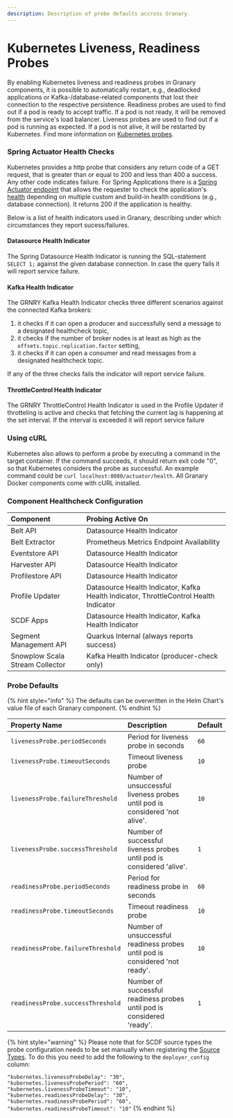 ```yaml
---
description: Description of probe defaults accross Granary
---
```


# Kubernetes Liveness, Readiness Probes

By enabling Kubernetes liveness and readiness probes in Granary components, it is possible to automatically restart, e.g., deadlocked applications or Kafka-/database-related components that lost their connection to the respective persistence. Readiness probes are used to find out if a pod is ready to accept traffic. If a pod is not ready, it will be removed from the service's load balancer. Liveness probes are used to find out if a pod is running as expected. If a pod is not alive, it will be restarted by Kubernetes. Find more information on [Kubernetes probes](https://kubernetes.io/docs/tasks/configure-pod-container/configure-liveness-readiness-startup-probes/). 

### Spring Actuator Health Checks

Kubernetes provides a http probe that considers any return code of a GET request, that is greater than or equal to 200 and less than 400 a success. Any other code indicates failure. For Spring Applications there is a [Spring Actuator endpoint](https://docs.spring.io/spring-boot/docs/2.3.1.RELEASE/reference/html/production-ready-features.html#production-ready-endpoints) that allows the requester to check the application's [health](https://docs.spring.io/spring-boot/docs/2.3.1.RELEASE/reference/html/production-ready-features.html#production-ready-health) depending on multiple custom and build-in health conditions \(e.g., database connection\). It returns 200 if the application is healthy.

Below is a list of health indicators used in Granary, describing under which circumstances they report sucess/failures.

#### Datasource Health Indicator

The Spring Datasource Health Indicator is running the SQL-statement `SELECT 1;` against the given database connection. In case the query fails it will report service failure.

#### Kafka Health Indicator

The GRNRY Kafka Health Indicator checks three different scenarios against the connected Kafka brokers: 

1. it checks if it can open a producer and successfully send a message to a designated healthcheck topic,
2. it checks if the number of broker nodes is at least as high as the `offsets.topic.replication.factor` setting,
3. it checks if it can open a consumer and read messages from a designated healthcheck topic.

If any of the three checks fails the indicator will report service failure.

#### ThrottleControl Health Indicator

The GRNRY ThrottleControl Health Indicator is used in the Profile Updater if throtteling is active and checks that fetching the current lag is happening at the set interval. If the interval is exceeded it will report service failure

### Using cURL

Kubernetes also allows to perform a probe by executing a command in the target container. If the command succeeds, it should return exit code "0", so that Kubernetes considers the probe as successful. An example command could be `curl localhost:8080/actuator/health`. All Granary Docker components come with cURL installed.

### Component Healthcheck Configuration

| Component | Probing Active On |
| :--- | :--- |
| Belt API | Datasource Health Indicator |
| Belt Extractor | Prometheus Metrics Endpoint Availability |
| Eventstore API | Datasource Health Indicator |
| Harvester API | Datasource Health Indicator |
| Profilestore API | Datasource Health Indicator |
| Profile Updater | Datasource Health Indicator, Kafka Health Indicator, ThrottleControl Health Indicator |
| SCDF Apps | Datasource Health Indicator, Kafka Health Indicator |
| Segment Management API | Quarkus Internal \(always reports success\) |
| Snowplow Scala Stream Collector | Kafka Health Indicator \(producer-check only\) |

### Probe Defaults

{% hint style="info" %}
The defaults can be overwritten in the Helm Chart's value file of each Granary component.
{% endhint %}

| Property Name | Description | Default |
| :--- | :--- | :--- |
| `livenessProbe.periodSeconds` | Period for liveness probe in seconds  | `60` |
| `livenessProbe.timeoutSeconds` | Timeout liveness probe  | `10` |
| `livenessProbe.failureThreshold` | Number of unsuccessful liveness probes until pod is considered 'not alive'. | `10` |
| `livenessProbe.successThreshold` | Number of successful liveness probes until pod is considered 'alive'. | `1` |
| `readinessProbe.periodSeconds` | Period for readiness probe in seconds | `60` |
| `readinessProbe.timeoutSeconds` | Timeout readiness probe  | `10` |
| `readinessProbe.failureThreshold` | Number of unsuccessful readiness probes until pod is considered 'not ready'. | `10` |
| `readinessProbe.successThreshold` | Number of successful readiness probes until pod is considered 'ready'. | `1` |

{% hint style="warning" %}
Please note that for SCDF source types the probe configuration needs to be set manually when registering the [Source Types](../installation/with-helm/harvester-api/source-types.md#create-a-new-source-type-entity). To do this you need to add the following to the `deployer_config` column:

`"kubernetes.livenessProbeDelay": "30",  
"kubernetes.livenessProbePeriod": "60",  
"kubernetes.livenessProbeTimeout": "10",  
"kubernetes.readinessProbeDelay": "30",  
"kubernetes.readinessProbePeriod": "60",  
"kubernetes.readinessProbeTimeout": "10"`
{% endhint %}

